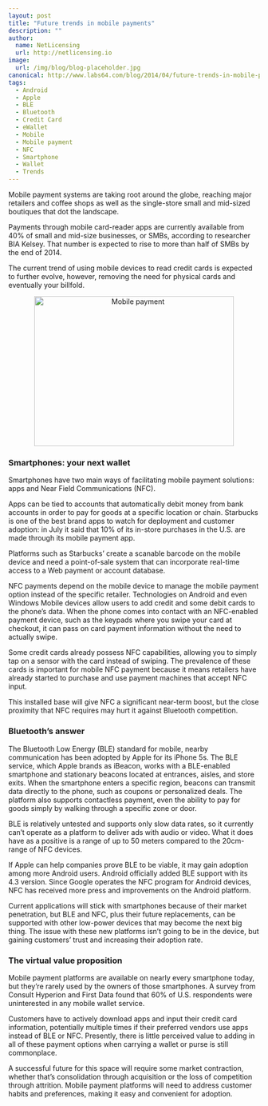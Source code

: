 ```yaml
---
layout: post
title: "Future trends in mobile payments"
description: ""
author:
  name: NetLicensing
  url: http://netlicensing.io
image:
  url: /img/blog/blog-placeholder.jpg
canonical: http://www.labs64.com/blog/2014/04/future-trends-in-mobile-payments/
tags:
  - Android
  - Apple
  - BLE
  - Bluetooth
  - Credit Card
  - eWallet
  - Mobile
  - Mobile payment
  - NFC
  - Smartphone
  - Wallet
  - Trends
---
```

Mobile payment systems are taking root around the globe, reaching major retailers and coffee shops as well as the single-store small and mid-sized boutiques that dot the landscape.

Payments through mobile card-reader apps are currently available from 40% of small and mid-size businesses, or SMBs, according to researcher BIA Kelsey. That number is expected to rise to more than half of SMBs by the end of 2014.

The current trend of using mobile devices to read credit cards is expected to further evolve, however, removing the need for physical cards and eventually your billfold.

<p style="text-align: center;">
  <img class="size-full wp-image-5148 aligncenter" alt="Mobile payment" src="http://www.labs64.com/content/uploads/2013/05/Fotolia_56349432_XS.jpg" width="400" height="300" srcset="http://www.labs64.com/content/uploads/2013/05/Fotolia_56349432_XS-300x225.jpg 300w, http://www.labs64.com/content/uploads/2013/05/Fotolia_56349432_XS.jpg 400w" sizes="(max-width: 400px) 100vw, 400px" /><br /> <!--more-->
</p>

### Smartphones: your next wallet

Smartphones have two main ways of facilitating mobile payment solutions: apps and Near Field Communications (NFC).

Apps can be tied to accounts that automatically debit money from bank accounts in order to pay for goods at a specific location or chain. Starbucks is one of the best brand apps to watch for deployment and customer adoption: in July it said that 10% of its in-store purchases in the U.S. are made through its mobile payment app.

Platforms such as Starbucks’ create a scanable barcode on the mobile device and need a point-of-sale system that can incorporate real-time access to a Web payment or account database.

NFC payments depend on the mobile device to manage the mobile payment option instead of the specific retailer. Technologies on Android and even Windows Mobile devices allow users to add credit and some debit cards to the phone’s data. When the phone comes into contact with an NFC-enabled payment device, such as the keypads where you swipe your card at checkout, it can pass on card payment information without the need to actually swipe.

Some credit cards already possess NFC capabilities, allowing you to simply tap on a sensor with the card instead of swiping. The prevalence of these cards is important for mobile NFC payment because it means retailers have already started to purchase and use payment machines that accept NFC input.

This installed base will give NFC a significant near-term boost, but the close proximity that NFC requires may hurt it against Bluetooth competition.

### Bluetooth’s answer

The Bluetooth Low Energy (BLE) standard for mobile, nearby communication has been adopted by Apple for its iPhone 5s. The BLE service, which Apple brands as iBeacon, works with a BLE-enabled smartphone and stationary beacons located at entrances, aisles, and store exits. When the smartphone enters a specific region, beacons can transmit data directly to the phone, such as coupons or personalized deals. The platform also supports contactless payment, even the ability to pay for goods simply by walking through a specific zone or door.

BLE is relatively untested and supports only slow data rates, so it currently can’t operate as a platform to deliver ads with audio or video. What it does have as a positive is a range of up to 50 meters compared to the 20cm-range of NFC devices.

If Apple can help companies prove BLE to be viable, it may gain adoption among more Android users. Android officially added BLE support with its 4.3 version. Since Google operates the NFC program for Android devices, NFC has received more press and improvements on the Android platform.

Current applications will stick with smartphones because of their market penetration, but BLE and NFC, plus their future replacements, can be supported with other low-power devices that may become the next big thing. The issue with these new platforms isn’t going to be in the device, but gaining customers’ trust and increasing their adoption rate.

### The virtual value proposition

Mobile payment platforms are available on nearly every smartphone today, but they’re rarely used by the owners of those smartphones. A survey from Consult Hyperion and First Data found that 60% of U.S. respondents were uninterested in any mobile wallet service.

Customers have to actively download apps and input their credit card information, potentially multiple times if their preferred vendors use apps instead of BLE or NFC. Presently, there is little perceived value to adding in all of these payment options when carrying a wallet or purse is still commonplace.

A successful future for this space will require some market contraction, whether that’s consolidation through acquisition or the loss of competition through attrition. Mobile payment platforms will need to address customer habits and preferences, making it easy and convenient for adoption.

